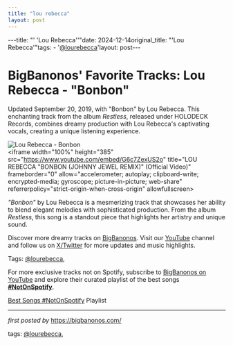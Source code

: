 ```yaml
---
title: "lou rebecca"
layout: post
---
```

---title: "' 'Lou Rebecca''"date: 2024-12-14original_title: "'Lou Rebecca'"tags:  - '[@lourebecca](/tags/lourebecca/)'layout: post---<!-- Post Title --><h1 >BigBanonos' Favorite Tracks: Lou Rebecca - "Bonbon"</h1> <!-- Introductory Text --><p >Updated September 20, 2019, with "Bonbon" by Lou Rebecca. This enchanting track from the album <em>Restless</em>, released under HOLODECK Records, combines dreamy production with Lou Rebecca's captivating vocals, creating a unique listening experience.</p> <!-- Featured Image --><div > <img src="https://f4.bcbits.com/img/a3446379152_10.jpg" alt="Lou Rebecca - Bonbon" /></div> <!-- YouTube Video Embed --><div > <iframe width="100%" height="385" src="https://www.youtube.com/embed/G6c7ZexUS2o" title="LOU REBECCA "BONBON (JOHNNY JEWEL REMIX)" (Official Video)" frameborder="0" allow="accelerometer; autoplay; clipboard-write; encrypted-media; gyroscope; picture-in-picture; web-share" referrerpolicy="strict-origin-when-cross-origin" allowfullscreen></iframe></div> <!-- Song Information --><div > <p><em>"Bonbon"</em> by Lou Rebecca is a mesmerizing track that showcases her ability to blend elegant melodies with sophisticated production. From the album <em>Restless</em>, this song is a standout piece that highlights her artistry and unique sound.</p></div> <!-- Footer Links --><div > <p>Discover more dreamy tracks on <a href="https://bigbanonos.com/" target="_blank">BigBanonos</a>. Visit our <a href="https://www.youtube.com/[@BigBanonos](/tags/BigBanonos/)" target="_blank">YouTube</a> channel and follow us on <a href="https://x.com/bigbanonos" target="_blank">X/Twitter</a> for more updates and music highlights.</p></div> <!-- Tags --><p >Tags: [@lourebecca](/tags/lourebecca/),</p><!--Subscribe and Playlist Links--><div>    <p>For more exclusive tracks not on Spotify, subscribe to <a href="https://www.youtube.com/[@BigBanonos](/tags/BigBanonos/)" target="_blank">BigBanonos on YouTube</a> and explore their curated playlist of the best songs <strong>[#NotOnSpotify](/tags/NotOnSpotify/)</strong>.</p>    <p><a href="https://www.youtube.com/playlist?list=PLtuNtuTatqI0kFahUCbtbfenC_ET5O_tr" target="_blank">Best Songs [#NotOnSpotify](/tags/NotOnSpotify/) Playlist<br /></a></p></div><hr /><p><em>first posted by</em> <a href="https://bigbanonos.com/" rel="noopener" target="_new">https://bigbanonos.com/</a></p><p>tags: [@lourebecca](/tags/lourebecca/),</p>
